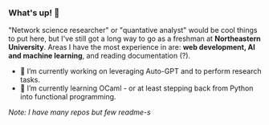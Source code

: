 ### What's up! 🤟

"Network science researcher" or "quantative analyst" would be cool things to put here, but I've still got a long way to go as a freshman at **Northeastern University**. Areas I have the most experience in are: **web development, AI and machine learning**, and reading documentation (?).  

- 🔭 I’m currently working on leveraging Auto-GPT and to perform research tasks. 
- 🌱 I’m currently learning OCaml - or at least stepping back from Python into functional programming. 

_Note: I have many repos but few readme-s_

<!--
**cadentj/cadentj** is a ✨ _special_ ✨ repository because its `README.md` (this file) appears on your GitHub profile.

Here are some ideas to get you started:

- 🔭 I’m currently working on ...
- 🌱 I’m currently learning ...
- 👯 I’m looking to collaborate on ...
- 🤔 I’m looking for help with ...
- 💬 Ask me about ...
- 📫 How to reach me: ...
- 😄 Pronouns: ...
- ⚡ Fun fact: ...
-->
